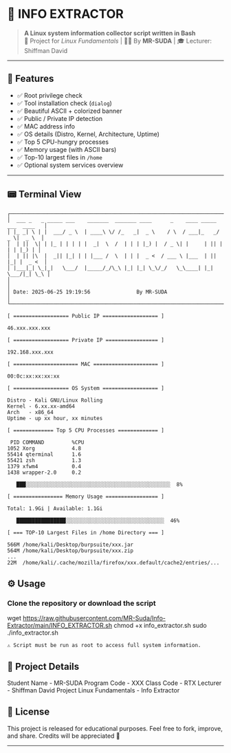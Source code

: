 # 🧠 INFO EXTRACTOR

> **A Linux system information collector script written in Bash**  
> 📁 Project for *Linux Fundamentals* | 🧑‍🎓 By **MR-SUDA** | 🎓 Lecturer: Shiffman David

---

## 🧰 Features

- ✅ Root privilege check
- ✅ Tool installation check (`dialog`)
- ✅ Beautiful ASCII + colorized banner
- ✅ Public / Private IP detection
- ✅ MAC address info
- ✅ OS details (Distro, Kernel, Architecture, Uptime)
- ✅ Top 5 CPU-hungry processes
- ✅ Memory usage (with ASCII bars)
- ✅ Top-10 largest files in `/home`
- ✅ Optional system services overview

---

## 📟 Terminal View

```text
┌────────────────────────────────────────────────────────────────────────────────┐
│  ___ _   _ _____ ___    _______  _______ ____      _    ____ _____ ___  ____   │
│ |_ _| \ | |  ___/ _ \  | ____\ \/ /_   _|  _ \    / \  / ___|_   _/ _ \|  _ \  │
│  | ||  \| | |_ | | | | |  _|  \  /  | | | |_) |  / _ \| |     | || | | | |_) | │
│  | || |\  |  _|| |_| | | |___ /  \  | | |  _ <  / ___ \ |___  | || |_| |  _ <  │
│ |___|_| \_|_|   \___/  |_____/_/\_\ |_| |_| \_\/_/   \_\____| |_| \___/|_| \_\ │
│                                                                             │
│ Date: 2025-06-25 19:19:56               By MR-SUDA                         │
└────────────────────────────────────────────────────────────────────────────────┘

[ ================== Public IP ================== ]

46.xxx.xxx.xxx

[ ================== Private IP ================= ]

192.168.xxx.xxx

[ ===================== MAC ===================== ]

00:0c:xx:xx:xx:xx

[ ================== OS System ================== ]

Distro - Kali GNU/Linux Rolling
Kernel - 6.xx.xx-amd64
Arch   - x86_64
Uptime - up xx hour, xx minutes

[ ============= Top 5 CPU Processes ============= ]

 PID COMMAND         %CPU
1052 Xorg            4.8
55414 qterminal      1.6
55421 zsh            1.3
1379 xfwm4           0.4
1438 wrapper-2.0     0.2

   ███░░░░░░░░░░░░░░░░░░░░░░░░░░░░░░░░░░░░░░░░░░░░░░░  8%

[ ================ Memory Usage ================= ]

Total: 1.9Gi | Available: 1.1Gi

   ████████████████░░░░░░░░░░░░░░░░░░░░░░░░░░░░░░░░  46%

[ === TOP-10 Largest Files in /home Directory === ]

566M /home/kali/Desktop/burpsuite/xxx.jar
564M /home/kali/Desktop/burpsuite/xxx.zip
...
22M  /home/kali/.cache/mozilla/firefox/xxx.default/cache2/entries/...
```

## ⚙️ Usage
### Clone the repository or download the script
wget https://raw.githubusercontent.com/MR-Suda/Info-Extractor/main/INFO_EXTRACTOR.sh
chmod +x info_extractor.sh
sudo ./info_extractor.sh

    ⚠️ Script must be run as root to access full system information.

## 📁 Project Details
Student Name	              - MR-SUDA
Program Code	              - XXX
Class Code	                - RTX
Lecturer	                  - Shiffman David
Project	Linux Fundamentals - Info Extractor

## 📄 License

This project is released for educational purposes.
Feel free to fork, improve, and share. Credits will be appreciated 🖤


---
